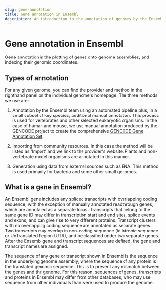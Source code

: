 ```yaml
---
slug: gene-annotation
title: Gene annotation in Ensembl
description: An introduction to the annotation of genomes by the Ensembl project
---
```


# Gene annotation in Ensembl

Gene annotation is the plotting of genes onto genome assemblies, and indexing their genomic coordinates.

## Types of annotation

For any given genome, you can find the provider and method in the righthand panel on the individual genome's homepage. The three methods we use are:

1. Annotation by the Ensembl team using an automated pipeline plus, in a small subset of key species, additional manual annotation. This process is used for vertebrates and other selected eukaryotic organisms. In the case of human and mouse, we use manual annotation produced by the GENCODE project to create the comprehensive [GENCODE Gene Annotation Set](gencode-annotation.md). 

2. Importing from community resources. In this case the method will be listed as 'Import' and we link to the provider's website. Plants and non-vertebrate model organisms are annotated in this manner.

3. Generation using data from external sources such as ENA. This method is used primarily for bacteria and some other small genomes.

## What is a gene in Ensembl?

An Ensembl gene includes any spliced transcripts with overlapping coding sequence, with the exception of manually annotated readthrough genes, which are annotated as a separate locus. Transcripts that belong to the same gene ID may differ in transcription start and end sites, splice events and exons, and can give rise to very different proteins. Transcript clusters with no overlapping coding sequence are annotated as separate genes. Two transcripts may overlap in non-coding sequence (ie intronic sequence or UnTranslated Region (UTR), and be classified under two separate genes. After the Ensembl gene and transcript sequences are defined, the gene and transcript names are assigned.

The sequence of any gene or transcript shown in Ensembl is the sequence in the underlying genome assembly, where the sequence of any protein is the translated genomic sequence. This is to prevent any mismatch between the genes and the genome. For this reason, sequences of genes, transcripts and proteins in Ensembl may differ from other databases, who may use sequence from other individuals than were used to produce the genome. 
